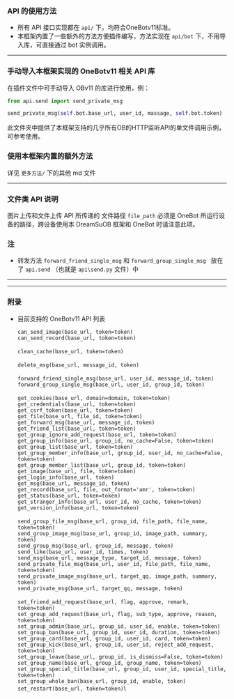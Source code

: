 ### API 的使用方法

- 所有 API 接口实现都在 `api/` 下，均符合OneBotv11标准。
- 本框架内置了一些额外的方法方便插件编写，方法实现在 `api/bot` 下，不用导入库，可直接通过 bot 实例调用。

---

### 手动导入本框架实现的 OneBotv11 相关 API 库

在插件文件中可手动导入 OBv11 的库进行使用，例：

```python
from api.send import send_private_msg

send_private_msg(self.bot.base_url, user_id, massage, self.bot.token)
```

此文件夹中提供了本框架支持的几乎所有OB的HTTP监听API的单文件调用示例，可参考使用。

### 使用本框架内置的额外方法

详见 `更多方法/` 下的其他 md 文件

---

### 文件类 API 说明

图片上传和文件上传 API 所传递的 文件路径 `file_path` 必须是 OneBot 所运行设备的路径，跨设备使用本 DreamSuOB 框架和 OneBot 时请注意此项。

### 注

 - 转发方法 `forward_friend_single_msg` 和 `forward_group_single_msg ` 放在了 `api.send` （也就是 `api\send.py` 文件）中

 ---
 ---

 ### 附录

 - 目前支持的 OneBotv11 API 列表

    `can_send_image(base_url, token=token)`\
    `can_send_record(base_url, token=token)`\
    \
    `clean_cache(base_url, token=token)`\
    \
    `delete_msg(base_url, message_id, token)`\
    \
    `forward_friend_single_msg(base_url, user_id, message_id, token)`\
    `forward_group_single_msg(base_url, user_id, group_id, token)`\
    \
    `get_cookies(base_url, domain=domain, token=token)`\
    `get_credentials(base_url, token=token)`\
    `get_csrf_token(base_url, token=token)`\
    `get_file(base_url, file_id, token=token)`\
    `get_forward_msg(base_url, message_id, token)`\
    `get_friend_list(base_url, token=token)`\
    `get_group_ignore_add_request(base_url, token=token)`\
    `get_group_info(base_url, group_id, no_cache=False, token=token)`\
    `get_group_list(base_url, token=token)`\
    `get_group_member_info(base_url, group_id, user_id, no_cache=False, token=token)`\
    `get_group_member_list(base_url, group_id, token=token)`\
    `get_image(base_url, file, token=token)`\
    `get_login_info(base_url, token)`\
    `get_msg(base_url, message_id, token)`\
    `get_record(base_url, file, out_format='amr', token=token)`\
    `get_status(base_url, token=token)`\
    `get_stranger_info(base_url, user_id, no_cache, token=token)`\
    `get_version_info(base_url, token=token)`\
    \
    `send_group_file_msg(base_url, group_id, file_path, file_name, token=token)`\
    `send_group_image_msg(base_url, group_id, image_path, summary, token)`\
    `send_group_msg(base_url, group_id, message, token)`\
    `send_like(base_url, user_id, times, token)`\
    `send_msg(base_url, message_type, target_id, message, token)`\
    `send_private_file_msg(base_url, user_id, file_path, file_name, token=token)`\
    `send_private_image_msg(base_url, target_qq, image_path, summary, token)`\
    `send_private_msg(base_url, target_qq, message, token)`\
    \
    `set_friend_add_request(base_url, flag, approve, remark, token=token)`\
    `set_group_add_request(base_url, flag, sub_type, approve, reason, token=token)`\
    `set_group_admin(base_url, group_id, user_id, enable, token=token)`\
    `set_group_ban(base_url, group_id, user_id, duration, token=token)`\
    `set_group_card(base_url, group_id, user_id, card, token=token)`\
    `set_group_kick(base_url, group_id, user_id, reject_add_request, token=token)`\
    `set_group_leave(base_url, group_id, is_dismiss=False, token=token)`\
    `set_group_name(base_url, group_id, group_name, token=token)`\
    `set_group_special_title(base_url, group_id, user_id, special_title, token=token)`\
    `set_group_whole_ban(base_url, group_id, enable, token)`\
    `set_restart(base_url, token=token)`\